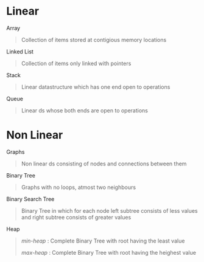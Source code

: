 # Linear

Array

> Collection of items stored at contigious memory locations

Linked List

> Collection of items only linked with pointers

Stack

> Linear datastructure which has one end open to operations

Queue

> Linear ds whose both ends are open to operations

# Non Linear

Graphs

> Non linear ds consisting of nodes and connections between them

Binary Tree

> Graphs with no loops, atmost two neighbours

Binary Search Tree

> Binary Tree in which for each node left subtree consists of less values and right subtree consists of greater values

Heap

> *min-heap* : Complete Binary Tree with root having the least value
>
> *max-heap* : Complete Binary Tree with root having the heighest value

